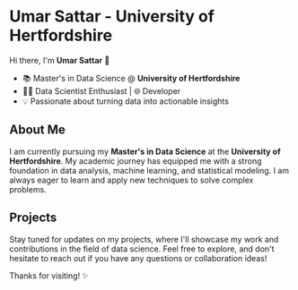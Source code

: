 # Umar Sattar - University of Hertfordshire

Hi there, I'm **Umar Sattar** 👋

- 📚 Master's in Data Science @ **University of Hertfordshire**
- 👨‍💻 Data Scientist Enthusiast | 🌐 Developer
- 💡 Passionate about turning data into actionable insights

## About Me
I am currently pursuing my **Master's in Data Science** at the **University of Hertfordshire**. My academic journey has equipped me with a strong foundation in data analysis, machine learning, and statistical modeling. I am always eager to learn and apply new techniques to solve complex problems.

## Projects
Stay tuned for updates on my projects, where I'll showcase my work and contributions in the field of data science. Feel free to explore, and don't hesitate to reach out if you have any questions or collaboration ideas!

Thanks for visiting! ✨
